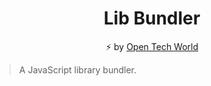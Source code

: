 <div align="center">

# Lib Bundler

⚡ by [Open Tech World](https://open-tech-world.pages.dev/)

</div>

> A JavaScript library bundler.
